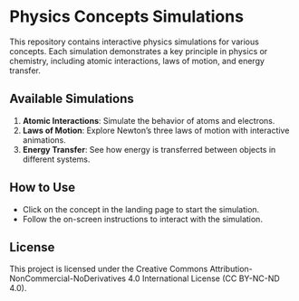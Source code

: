 # Physics Concepts Simulations

This repository contains interactive physics simulations for various concepts. Each simulation demonstrates a key principle in physics or chemistry, including atomic interactions, laws of motion, and energy transfer.

## Available Simulations
1. **Atomic Interactions**: Simulate the behavior of atoms and electrons.
2. **Laws of Motion**: Explore Newton’s three laws of motion with interactive animations.
3. **Energy Transfer**: See how energy is transferred between objects in different systems.

## How to Use
- Click on the concept in the landing page to start the simulation.
- Follow the on-screen instructions to interact with the simulation.

## License
This project is licensed under the Creative Commons Attribution-NonCommercial-NoDerivatives 4.0 International License (CC BY-NC-ND 4.0).
